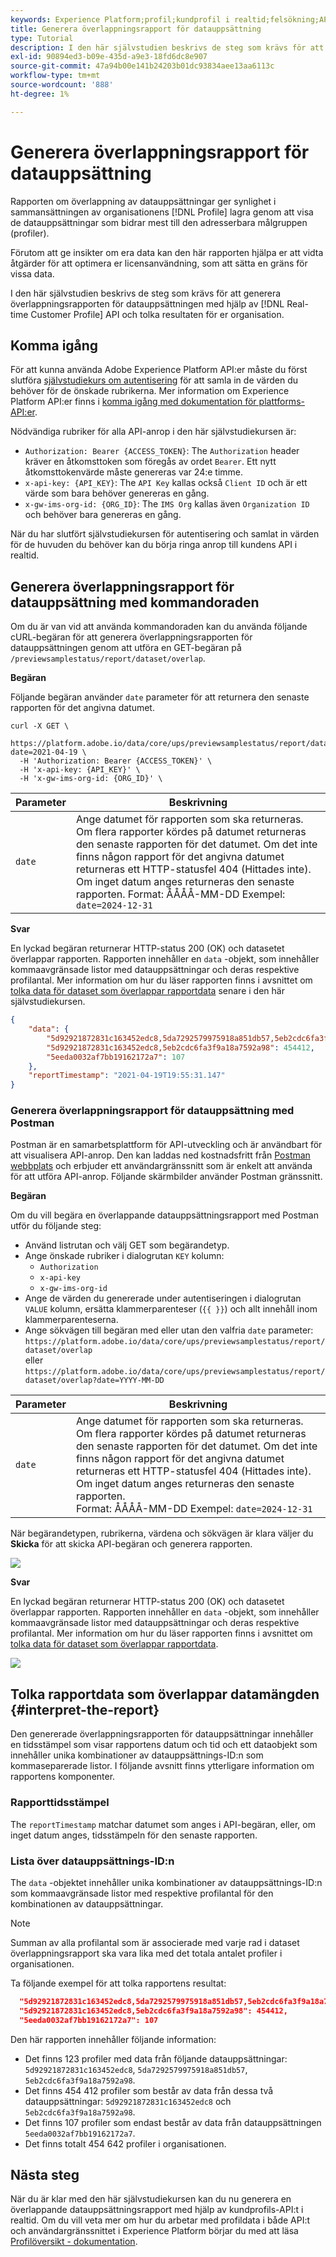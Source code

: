 ```yaml
---
keywords: Experience Platform;profil;kundprofil i realtid;felsökning;API;rapportering;dataset overlap report;profildata
title: Generera överlappningsrapport för datauppsättning
type: Tutorial
description: I den här självstudien beskrivs de steg som krävs för att generera överlappningsrapporten för datauppsättningen med hjälp av kundprofils-API:t i realtid.
exl-id: 90894ed3-b09e-435d-a9e3-18fd6dc8e907
source-git-commit: 47a94b00e141b24203b01dc93834aee13aa6113c
workflow-type: tm+mt
source-wordcount: '888'
ht-degree: 1%

---
```


# Generera överlappningsrapport för datauppsättning

Rapporten om överlappning av datauppsättningar ger synlighet i sammansättningen av organisationens [!DNL Profile] lagra genom att visa de datauppsättningar som bidrar mest till den adresserbara målgruppen (profiler).

Förutom att ge insikter om era data kan den här rapporten hjälpa er att vidta åtgärder för att optimera er licensanvändning, som att sätta en gräns för vissa data.

I den här självstudien beskrivs de steg som krävs för att generera överlappningsrapporten för datauppsättningen med hjälp av [!DNL Real-time Customer Profile] API och tolka resultaten för er organisation.

## Komma igång

För att kunna använda Adobe Experience Platform API:er måste du först slutföra [självstudiekurs om autentisering](https://www.adobe.com/go/platform-api-authentication-en) för att samla in de värden du behöver för de önskade rubrikerna. Mer information om Experience Platform API:er finns i [komma igång med dokumentation för plattforms-API:er](../../landing/api-guide.md).

Nödvändiga rubriker för alla API-anrop i den här självstudiekursen är:

* `Authorization: Bearer {ACCESS_TOKEN}`: The `Authorization` header kräver en åtkomsttoken som föregås av ordet `Bearer`. Ett nytt åtkomsttokenvärde måste genereras var 24:e timme.
* `x-api-key: {API_KEY}`: The `API Key` kallas också `Client ID` och är ett värde som bara behöver genereras en gång.
* `x-gw-ims-org-id: {ORG_ID}`: The `IMS Org` kallas även `Organization ID` och behöver bara genereras en gång.

När du har slutfört självstudiekursen för autentisering och samlat in värden för de huvuden du behöver kan du börja ringa anrop till kundens API i realtid.

## Generera överlappningsrapport för datauppsättning med kommandoraden

Om du är van vid att använda kommandoraden kan du använda följande cURL-begäran för att generera överlappningsrapporten för datauppsättningen genom att utföra en GET-begäran på `/previewsamplestatus/report/dataset/overlap`.

**Begäran**

Följande begäran använder `date` parameter för att returnera den senaste rapporten för det angivna datumet.

```shell
curl -X GET \
  https://platform.adobe.io/data/core/ups/previewsamplestatus/report/dataset/overlap?date=2021-04-19 \
  -H 'Authorization: Bearer {ACCESS_TOKEN}' \
  -H 'x-api-key: {API_KEY}' \
  -H 'x-gw-ims-org-id: {ORG_ID}' \
```

| Parameter | Beskrivning |
|---|---|
| `date` | Ange datumet för rapporten som ska returneras. Om flera rapporter kördes på datumet returneras den senaste rapporten för det datumet. Om det inte finns någon rapport för det angivna datumet returneras ett HTTP-statusfel 404 (Hittades inte). Om inget datum anges returneras den senaste rapporten. Format: ÅÅÅÅ-MM-DD Exempel: `date=2024-12-31` |

**Svar**

En lyckad begäran returnerar HTTP-status 200 (OK) och datasetet överlappar rapporten. Rapporten innehåller en `data` -objekt, som innehåller kommaavgränsade listor med datauppsättningar och deras respektive profilantal. Mer information om hur du läser rapporten finns i avsnittet om [tolka data för dataset som överlappar rapportdata](#interpret-the-report) senare i den här självstudiekursen.

```json
{
    "data": {
        "5d92921872831c163452edc8,5da7292579975918a851db57,5eb2cdc6fa3f9a18a7592a98": 123,
        "5d92921872831c163452edc8,5eb2cdc6fa3f9a18a7592a98": 454412,
        "5eeda0032af7bb19162172a7": 107
    },
    "reportTimestamp": "2021-04-19T19:55:31.147"
}
```

### Generera överlappningsrapport för datauppsättning med Postman

Postman är en samarbetsplattform för API-utveckling och är användbart för att visualisera API-anrop. Den kan laddas ned kostnadsfritt från [Postman webbplats](https://www.postman.com) och erbjuder ett användargränssnitt som är enkelt att använda för att utföra API-anrop. Följande skärmbilder använder Postman gränssnitt.

**Begäran**

Om du vill begära en överlappande datauppsättningsrapport med Postman utför du följande steg:

* Använd listrutan och välj GET som begärandetyp.
* Ange önskade rubriker i dialogrutan `KEY` kolumn:
   * `Authorization`
   * `x-api-key`
   * `x-gw-ims-org-id`
* Ange de värden du genererade under autentiseringen i dialogrutan `VALUE` kolumn, ersätta klammerparenteser (`{{ }}`) och allt innehåll inom klammerparenteserna.
* Ange sökvägen till begäran med eller utan den valfria `date` parameter:
   `https://platform.adobe.io/data/core/ups/previewsamplestatus/report/dataset/overlap`\
   eller
   `https://platform.adobe.io/data/core/ups/previewsamplestatus/report/dataset/overlap?date=YYYY-MM-DD`

| Parameter | Beskrivning |
|---|---|
| `date` | Ange datumet för rapporten som ska returneras. Om flera rapporter kördes på datumet returneras den senaste rapporten för det datumet. Om det inte finns någon rapport för det angivna datumet returneras ett HTTP-statusfel 404 (Hittades inte). Om inget datum anges returneras den senaste rapporten. <br/>Format: ÅÅÅÅ-MM-DD Exempel: `date=2024-12-31` |

När begärandetypen, rubrikerna, värdena och sökvägen är klara väljer du **Skicka** för att skicka API-begäran och generera rapporten.

![](../images/dataset-overlap-report/postman-request.png)

**Svar**

En lyckad begäran returnerar HTTP-status 200 (OK) och datasetet överlappar rapporten. Rapporten innehåller en `data` -objekt, som innehåller kommaavgränsade listor med datauppsättningar och deras respektive profilantal. Mer information om hur du läser rapporten finns i avsnittet om [tolka data för dataset som överlappar rapportdata](#interpret-the-report).

![](../images/dataset-overlap-report/postman-response.png)

## Tolka rapportdata som överlappar datamängden {#interpret-the-report}

Den genererade överlappningsrapporten för datauppsättningar innehåller en tidsstämpel som visar rapportens datum och tid och ett dataobjekt som innehåller unika kombinationer av datauppsättnings-ID:n som kommaseparerade listor. I följande avsnitt finns ytterligare information om rapportens komponenter.

### Rapporttidsstämpel

The `reportTimestamp` matchar datumet som anges i API-begäran, eller, om inget datum anges, tidsstämpeln för den senaste rapporten.

### Lista över datauppsättnings-ID:n

The `data` -objektet innehåller unika kombinationer av datauppsättnings-ID:n som kommaavgränsade listor med respektive profilantal för den kombinationen av datauppsättningar.

>[!NOTE]
>
>Summan av alla profilantal som är associerade med varje rad i dataset överlappningsrapport ska vara lika med det totala antalet profiler i organisationen.

Ta följande exempel för att tolka rapportens resultat:

```json
  "5d92921872831c163452edc8,5da7292579975918a851db57,5eb2cdc6fa3f9a18a7592a98": 123,
  "5d92921872831c163452edc8,5eb2cdc6fa3f9a18a7592a98": 454412,
  "5eeda0032af7bb19162172a7": 107
```

Den här rapporten innehåller följande information:

* Det finns 123 profiler med data från följande datauppsättningar: `5d92921872831c163452edc8`, `5da7292579975918a851db57`, `5eb2cdc6fa3f9a18a7592a98`.
* Det finns 454 412 profiler som består av data från dessa två datauppsättningar: `5d92921872831c163452edc8` och `5eb2cdc6fa3f9a18a7592a98`.
* Det finns 107 profiler som endast består av data från datauppsättningen `5eeda0032af7bb19162172a7`.
* Det finns totalt 454 642 profiler i organisationen.

## Nästa steg

När du är klar med den här självstudiekursen kan du nu generera en överlappande datauppsättningsrapport med hjälp av kundprofils-API:t i realtid. Om du vill veta mer om hur du arbetar med profildata i både API:t och användargränssnittet i Experience Platform börjar du med att läsa [Profilöversikt - dokumentation](../home.md).
